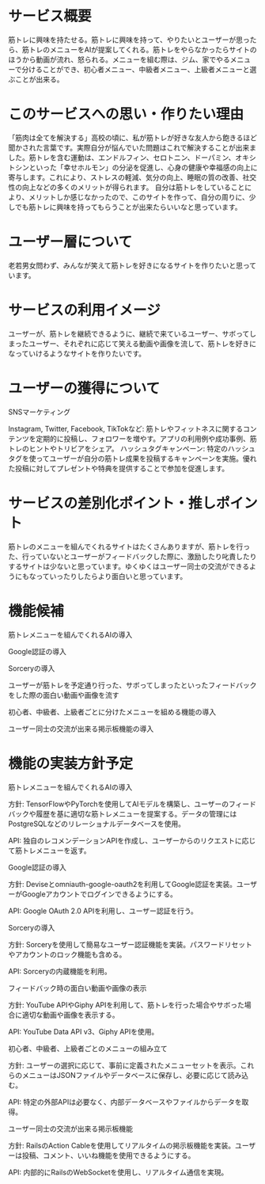 # サービス概要

筋トレに興味を持たせる。筋トレに興味を持って、やりたいとユーザーが思ったら、筋トレのメニューをAIが提案してくれる。筋トレをやらなかったらサイトのほうから動画が流れ、怒られる。メニューを組む際は、ジム、家でやるメニューで分けることができ、初心者メニュー、中級者メニュー、上級者メニューと選ぶことが出来る。

# このサービスへの思い・作りたい理由

「筋肉は全てを解決する」高校の頃に、私が筋トレが好きな友人から飽きるほど聞かされた言葉です。実際自分が悩んでいた問題はこれで解決することが出来ました。筋トレを含む運動は、エンドルフィン、セロトニン、ドーパミン、オキシトシンといった「幸せホルモン」の分泌を促進し、心身の健康や幸福感の向上に寄与します。これにより、ストレスの軽減、気分の向上、睡眠の質の改善、社交性の向上などの多くのメリットが得られます。
自分は筋トレをしていることにより、メリットしか感じなかったので、このサイトを作って、自分の周りに、少しでも筋トレに興味を持ってもらうことが出来たらいいなと思っています。

# ユーザー層について

老若男女問わず、みんなが笑えて筋トレを好きになるサイトを作りたいと思っています。

# サービスの利用イメージ

ユーザーが、筋トレを継続できるように、継続で来ているユーザー、サボってしまったユーザー、それぞれに応じて笑える動画や画像を流して、筋トレを好きになっていけるようなサイトを作りたいです。

# ユーザーの獲得について

SNSマーケティング

Instagram, Twitter, Facebook, TikTokなど: 筋トレやフィットネスに関するコンテンツを定期的に投稿し、フォロワーを増やす。アプリの利用例や成功事例、筋トレのヒントやトリビアをシェア。
ハッシュタグキャンペーン: 特定のハッシュタグを使ってユーザーが自分の筋トレ成果を投稿するキャンペーンを実施。優れた投稿に対してプレゼントや特典を提供することで参加を促進します。

# サービスの差別化ポイント・推しポイント

筋トレのメニューを組んでくれるサイトはたくさんありますが、筋トレを行った、行っていないとユーザーがフィードバックした際に、激励したり叱責したりするサイトは少ないと思っています。ゆくゆくはユーザー同士の交流ができるようにもなっていったりしたらより面白いと思っています。

# 機能候補

筋トレメニューを組んでくれるAIの導入

Google認証の導入

Sorceryの導入

ユーザーが筋トレを予定通り行った、サボってしまったといったフィードバックをした際の面白い動画や画像を流す

初心者、中級者、上級者ごとに分けたメニューを組める機能の導入

ユーザー同士の交流が出来る掲示板機能の導入

# 機能の実装方針予定

筋トレメニューを組んでくれるAIの導入

方針: TensorFlowやPyTorchを使用してAIモデルを構築し、ユーザーのフィードバックや履歴を基に適切な筋トレメニューを提案する。データの管理にはPostgreSQLなどのリレーショナルデータベースを使用。

API: 独自のレコメンデーションAPIを作成し、ユーザーからのリクエストに応じて筋トレメニューを返す。

Google認証の導入

方針: Deviseとomniauth-google-oauth2を利用してGoogle認証を実装。ユーザーがGoogleアカウントでログインできるようにする。

API: Google OAuth 2.0 APIを利用し、ユーザー認証を行う。

Sorceryの導入

方針: Sorceryを使用して簡易なユーザー認証機能を実装。パスワードリセットやアカウントのロック機能も含める。

API: Sorceryの内蔵機能を利用。

フィードバック時の面白い動画や画像の表示

方針: YouTube APIやGiphy APIを利用して、筋トレを行った場合やサボった場合に適切な動画や画像を表示する。

API: YouTube Data API v3、Giphy APIを使用。

初心者、中級者、上級者ごとのメニューの組み立て

方針: ユーザーの選択に応じて、事前に定義されたメニューセットを表示。これらのメニューはJSONファイルやデータベースに保存し、必要に応じて読み込む。

API: 特定の外部APIは必要なく、内部データベースやファイルからデータを取得。

ユーザー同士の交流が出来る掲示板機能

方針: RailsのAction Cableを使用してリアルタイムの掲示板機能を実装。ユーザーは投稿、コメント、いいね機能を使用できるようにする。

API: 内部的にRailsのWebSocketを使用し、リアルタイム通信を実現。